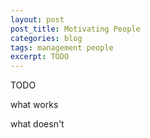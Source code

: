 ```yaml
---
layout: post
post_title: Motivating People
categories: blog
tags: management people
excerpt: TODO
---
```


TODO

what works

what doesn't
